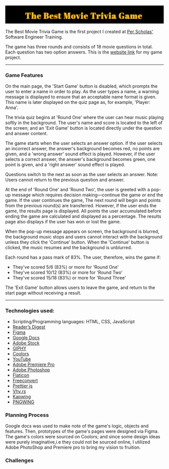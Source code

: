 ![Heading](./Heading-ReadMe.png)
<p> The Best Movie Trivia Game is the first project I created at <a href="https://perscholas.org/courses/software-engineer/software-engineer-atlanta/">Per Scholas'</a> Software Engineer Training.</p> The game has three rounds and consists of 18 movie questions in total. Each question has two option answers. This is the <a href= "https://th876.github.io/triviagame/ ">website link</a> for my game project.
<hr></hr>
<h3>Game Features</h3>
<p>On the main page, the 'Start Game' button is disabled, which prompts the user to enter a name in order to play. As the user types a name, a warning message is displayed to ensure that an acceptable name format is given. This name is later displayed on the quiz page as, for example, 'Player: Anna'.</p>

<p>The trivia quiz begins at 'Round One' where the user can hear music playing softly in the background. The user's name and score is located to the left of the screen; and an 'Exit Game' button is located directly under the question and answer content.<p>  

<p>The game starts when the user selects an answer option. If the user selects an incorrect answer, the answer's background becomes red, no points are given, and a 'wrong answer' sound effect is played. However, if the user selects a correct answer, the answer's background becomes green, one point is given, and a 'right answer' sound effect is played.</p>

<p>Questions switch to the next as soon as the user selects an answer. Note: Users cannot return to the previous question and answer.</p>

<p>At the end of 'Round One' and 'Round Two', the user is greeted with a pop-up message which requires decision making—continue the game or end the game. If the user continues the game, The next round will begin and points from the previous round(s) are transferred. However, if the user ends the game, the results page is displayed. All points the user accumulated before ending the game are calculated and displayed as a percentage. The results page also displays if the user has won or lost the game.</p>

<p>When the pop-up message appears on screen, the background is blurred, the background music stops and users cannot interact with the background unless they click the 'Continue' button. When the 'Continue' button is clicked, the music resumes and the background is unblurred.</p>

<p>Each round has a pass mark of 83%. The user, therefore, wins the game if: </p>
  <ul>
    <li> They've scored 5/6 (83%) or more for 'Round One'</li>
    <li> They've scored 10/12 (83%) or more for 'Round Two'</li>
    <li> They've scored 15/18 (83%) or more for 'Round Three' </li>
   </ul>
 
 <p>The 'Exit Game' button allows users to leave the game, and return to the start page without receiving a result. </p>
 <hr></hr>
 <h3>Technologies used: </h3>
 <ul>
  <li>Scripting/Programming languages: HTML, CSS, JavaScript</li>
  <li><a href="https://www.rd.com/article/movie-trivia-facts/">Reader’s Digest</a></li>
  <li><a href="https://www.figma.com/">Figma</a></li>
  <li><a href="https://docs.google.com/">Google Docs</a></li>
  <li><a href="https://stock.adobe.com/">Adobe Stock</a></li>
  <li><a href="https://giphy.com/">GIPHY</a></li>
  <li><a href="https://coolors.co/">Coolors</a></li>
  <li><a href="https://www.youtube.com/">YouTube</a></li>
  <li><a href="https://www.adobe.com/products/premiere/free-trial-download.html">Adobe Premiere Pro</a></li>
  <li><a href="https://www.adobe.com/products/photoshop.html">Adobe Photoshop</a></li>
  <li><a href="https://www.flaticon.com/">Flaticon</a></li>
  <li><a href="https://www.freeconvert.com/video-compressor 
">Freeconvert</a></li>
  <li><a href="https://prettier.io/">Prettier js</a></li>
  <li><a href="https://www.vhv.rs/">Vhv.rs</a></li>
  <li><a href="https://www.kapwing.com/ ">Kapwing</a></li>
  <li><a href="https://www.pngwing.com/">PNGWING</a></li>  
 </ul>

<h3>Planning Process</h3>
<p>Google docs was used to make note of the game's logic, objects and features. Then, prototypes of the game's pages were designed via Figma. The game's colors were sourced on Coolors; and since some design ideas were purely imaginative,i.e they could not be sourced online, I utilized Adobe PhotoShop and Premiere pro to bring my vision to fruition.</p>

<h3>Challenges</h3>

<!-- + Unsolved Problems? + -->
